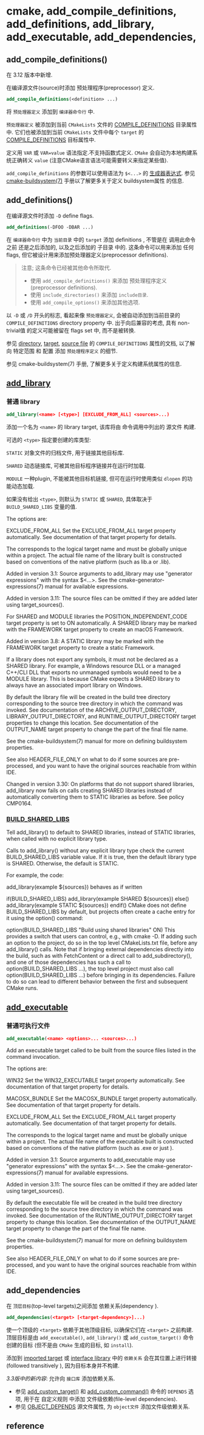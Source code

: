 # cmake, add_compile_definitions, add_definitions, add_library, add_executable, add_dependencies,

## add_compile_definitions()

在 3.12 版本中新增.

在编译源文件(source)时添加 预处理程序(preprocessor) 定义.

```cmake
add_compile_definitions(<definition> ...)
```

将 `预处理器定义` 添加到 `编译器命令行` 中.

`预处理器定义` 被添加到当前 `CMakeLists` 文件的 [COMPILE_DEFINITIONS][] 目录属性中.
它们也被添加到当前 `CMakeLists` 文件中每个 `target` 的 [COMPILE_DEFINITIONS][] 目标属性中.

定义用 `VAR` 或 `VAR=value` 语法指定.不支持函数式定义.
`CMake` 会自动为本地构建系统正确转义 `value`
(注意CMake语言语法可能需要转义来指定某些值).

`add_compile_definitions` 的参数可以使用语法为 `$<...>` 的 [生成器表达式][].
参见 [cmake-buildsystem(7)][] 手册以了解更多关于定义 buildsystem属性 的信息.

[COMPILE_DEFINITIONS]: https://cmake.org/cmake/help/latest/prop_dir/COMPILE_DEFINITIONS.html#prop_dir:COMPILE_DEFINITIONS
[生成器表达式]: https://cmake.org/cmake/help/latest/manual/cmake-generator-expressions.7.html#manual:cmake-generator-expressions(7)
[cmake-buildsystem(7)]: https://cmake.org/cmake/help/latest/manual/cmake-buildsystem.7.html#manual:cmake-buildsystem(7)

## add_definitions()

在编译源文件时添加 `-D` define flags.

```cmake
add_definitions(-DFOO -DBAR ...)
```

在 `编译器命令行` 中为 `当前目录` 中的 `target` 添加 definitions ,
不管是在 调用此命令之前 还是之后添加的, 以及之后添加的 子目录 中的.
这条命令可以用来添加 任何flags, 但它被设计用来添加预处理器定义(preprocessor definitions).

>注意; 这条命令已经被其他命令所取代.
>
>+ 使用 `add_compile_definitions()` 来添加 预处理程序定义(preprocessor definitions).
>+ 使用 `include_directories()` 来添加 `include目录`.
>+ 使用 `add_compile_options()` 来添加其他选项.

以 `-D` 或 `/D` 开头的标志, 看起来像 `预处理器定义`,
会被自动添加到当前目录的 `COMPILE_DEFINITIONS` directory property 中.
出于向后兼容的考虑, 具有 non-trivial值 的定义可能被留在 flags set 中, 而不是被转换.

参见 [directory][], [target][], [source file][] 的 `COMPILE_DEFINITIONS` 属性的文档,
以了解向 特定范围 和 配置 添加 `预处理程序定义` 的细节.

参见 cmake-buildsystem(7) 手册, 了解更多关于定义构建系统属性的信息.

[directory]: https://cmake.org/cmake/help/latest/prop_dir/COMPILE_DEFINITIONS.html#prop_dir:COMPILE_DEFINITIONS
[target]: https://cmake.org/cmake/help/latest/prop_tgt/COMPILE_DEFINITIONS.html#prop_tgt:COMPILE_DEFINITIONS
[source file]: https://cmake.org/cmake/help/latest/prop_sf/COMPILE_DEFINITIONS.html#prop_sf:COMPILE_DEFINITIONS

## [add_library][def2]

### 普通 library

```cmake
add_library(<name> [<type>] [EXCLUDE_FROM_ALL] <sources>...)
```

添加一个名为 `<name>` 的 library target, 该库将由 命令调用中列出的 源文件 构建. 

可选的 `<type>` 指定要创建的库类型: 

`STATIC`
对象文件的归档文件, 用于链接其他目标库. 

`SHARED`
动态链接库, 可被其他目标程序链接并在运行时加载. 

`MODULE`
一种plugin, 不能被其他目标机链接, 但可在运行时使用类似 `dlopen` 的功能动态加载. 

如果没有给出 `<type>`, 则默认为 `STATIC` 或 `SHARED`, 具体取决于 `BUILD_SHARED_LIBS` 变量的值. 

The options are:

EXCLUDE_FROM_ALL
Set the EXCLUDE_FROM_ALL target property automatically. See documentation of that target property for details.

The <name> corresponds to the logical target name and must be globally unique within a project. The actual file name of the library built is constructed based on conventions of the native platform (such as lib<name>.a or <name>.lib).

Added in version 3.1: Source arguments to add_library may use "generator expressions" with the syntax $<...>. See the cmake-generator-expressions(7) manual for available expressions.

Added in version 3.11: The source files can be omitted if they are added later using target_sources().

For SHARED and MODULE libraries the POSITION_INDEPENDENT_CODE target property is set to ON automatically. A SHARED library may be marked with the FRAMEWORK target property to create an macOS Framework.

Added in version 3.8: A STATIC library may be marked with the FRAMEWORK target property to create a static Framework.

If a library does not export any symbols, it must not be declared as a SHARED library. For example, a Windows resource DLL or a managed C++/CLI DLL that exports no unmanaged symbols would need to be a MODULE library. This is because CMake expects a SHARED library to always have an associated import library on Windows.

By default the library file will be created in the build tree directory corresponding to the source tree directory in which the command was invoked. See documentation of the ARCHIVE_OUTPUT_DIRECTORY, LIBRARY_OUTPUT_DIRECTORY, and RUNTIME_OUTPUT_DIRECTORY target properties to change this location. See documentation of the OUTPUT_NAME target property to change the <name> part of the final file name.

See the cmake-buildsystem(7) manual for more on defining buildsystem properties.

See also HEADER_FILE_ONLY on what to do if some sources are pre-processed, and you want to have the original sources reachable from within IDE.

Changed in version 3.30: On platforms that do not support shared libraries, add_library now fails on calls creating SHARED libraries instead of automatically converting them to STATIC libraries as before. See policy CMP0164.

### [BUILD_SHARED_LIBS][def]

Tell add_library() to default to SHARED libraries, instead of STATIC libraries, when called with no explicit library type.

Calls to add_library() without any explicit library type check the current BUILD_SHARED_LIBS variable value. If it is true, then the default library type is SHARED. Otherwise, the default is STATIC.

For example, the code:

add_library(example ${sources})
behaves as if written

if(BUILD_SHARED_LIBS)
  add_library(example SHARED ${sources})
else()
  add_library(example STATIC ${sources})
endif()
CMake does not define BUILD_SHARED_LIBS by default, but projects often create a cache entry for it using the option() command:

option(BUILD_SHARED_LIBS "Build using shared libraries" ON)
This provides a switch that users can control, e.g., with cmake -D. If adding such an option to the project, do so in the top level CMakeLists.txt file, before any add_library() calls. Note that if bringing external dependencies directly into the build, such as with FetchContent or a direct call to add_subdirectory(), and one of those dependencies has such a call to option(BUILD_SHARED_LIBS ...), the top level project must also call option(BUILD_SHARED_LIBS ...) before bringing in its dependencies. Failure to do so can lead to different behavior between the first and subsequent CMake runs.

## [add_executable][def3]

### 普通可执行文件

```cmake
add_executable(<name> <options>... <sources>...)
```

Add an executable target called <name> to be built from the source files listed in the command invocation.

The options are:

WIN32
Set the WIN32_EXECUTABLE target property automatically. See documentation of that target property for details.

MACOSX_BUNDLE
Set the MACOSX_BUNDLE target property automatically. See documentation of that target property for details.

EXCLUDE_FROM_ALL
Set the EXCLUDE_FROM_ALL target property automatically. See documentation of that target property for details.

The <name> corresponds to the logical target name and must be globally unique within a project. The actual file name of the executable built is constructed based on conventions of the native platform (such as <name>.exe or just <name>).

Added in version 3.1: Source arguments to add_executable may use "generator expressions" with the syntax $<...>. See the cmake-generator-expressions(7) manual for available expressions.

Added in version 3.11: The source files can be omitted if they are added later using target_sources().

By default the executable file will be created in the build tree directory corresponding to the source tree directory in which the command was invoked. See documentation of the RUNTIME_OUTPUT_DIRECTORY target property to change this location. See documentation of the OUTPUT_NAME target property to change the <name> part of the final file name.

See the cmake-buildsystem(7) manual for more on defining buildsystem properties.

See also HEADER_FILE_ONLY on what to do if some sources are pre-processed, and you want to have the original sources reachable from within IDE.

## add_dependencies

在 `顶层目标`(top-level targets)之间添加 依赖关系(dependency ).

```cmake
add_dependencies(<target> [<target-dependency>]...)
```

使一个顶级的 `<target>` 依赖于其他顶级目标, 以确保它们在 `<target>` 之前构建.
顶层目标是由 `add_executable()`, `add_library()` 或 `add_custom_target()` 命令创建的目标
(但不是由 `CMake` 生成的目标, 如 `install`).

添加到 [imported target][] 或 [interface library][] 中的 `依赖关系`
会在其位置上进行转接(followed transitively ), 因为目标本身并不构建.

*3.3版中的新内容*: 允许向 `接口库` 添加依赖关系.

+ 参见 [add_custom_target()][] 和 [add_custom_command()][] 命令的 `DEPENDS` 选项,
用于在 自定义规则 中添加 文件级依赖(file-level dependencies).
+ 参见 [OBJECT_DEPENDS][] 源文件属性, 为 `object文件` 添加文件级依赖关系.

## reference

[imported target]: https://cmake.org/cmake/help/latest/manual/cmake-buildsystem.7.html#imported-targets
[interface library]: https://cmake.org/cmake/help/latest/manual/cmake-buildsystem.7.html#interface-libraries
[add_custom_target()]: https://cmake.org/cmake/help/latest/command/add_custom_target.html#command:add_custom_target
[add_custom_command()]: https://cmake.org/cmake/help/latest/command/add_custom_command.html#command:add_custom_command
[OBJECT_DEPENDS]: https://cmake.org/cmake/help/latest/prop_sf/OBJECT_DEPENDS.html#prop_sf:OBJECT_DEPENDS
[def]: https://cmake.org/cmake/help/latest/variable/BUILD_SHARED_LIBS.html#variable:BUILD_SHARED_LIBS
[def2]: https://cmake.org/cmake/help/latest/command/add_library.html
[def3]: https://cmake.org/cmake/help/latest/command/add_executable.html#command:add_executable